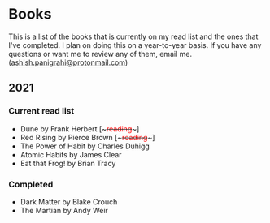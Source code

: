 # Books

This is a list of the books that is currently on my read list and the ones that I've completed. I plan on doing this on a year-to-year basis. If you have any questions or want me to review any of them, email me. ([ashish.panigrahi@protonmail.com](mailto:ashish.panigrahi@protonmail.com))

## 2021

### Current read list

- Dune by Frank Herbert [~~~<span style="color:red;">reading</span>~~~]
- Red Rising by Pierce Brown [~~~<span style="color:red;">reading</span>~~~]
- The Power of Habit by Charles Duhigg
- Atomic Habits by James Clear
- Eat that Frog! by Brian Tracy

### Completed

- Dark Matter by Blake Crouch
- The Martian by Andy Weir

